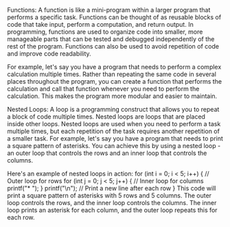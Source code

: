 Functions:
A function is like a mini-program within a larger program that performs a specific task. Functions can be thought of as reusable blocks of code that take input, perform a computation, and return output. In programming, functions are used to organize code into smaller, more manageable parts that can be tested and debugged independently of the rest of the program. Functions can also be used to avoid repetition of code and improve code readability.

For example, let's say you have a program that needs to perform a complex calculation multiple times. Rather than repeating the same code in several places throughout the program, you can create a function that performs the calculation and call that function whenever you need to perform the calculation. This makes the program more modular and easier to maintain.

Nested Loops:
A loop is a programming construct that allows you to repeat a block of code multiple times. Nested loops are loops that are placed inside other loops. Nested loops are used when you need to perform a task multiple times, but each repetition of the task requires another repetition of a smaller task. For example, let's say you have a program that needs to print a square pattern of asterisks. You can achieve this by using a nested loop - an outer loop that controls the rows and an inner loop that controls the columns.

Here's an example of nested loops in action:
for (int i = 0; i < 5; i++) {     // Outer loop for rows
  for (int j = 0; j < 5; j++) {   // Inner loop for columns
    printf("* ");
  }
  printf("\n");                   // Print a new line after each row
}
This code will print a square pattern of asterisks with 5 rows and 5 columns. The outer loop controls the rows, and the inner loop controls the columns. The inner loop prints an asterisk for each column, and the outer loop repeats this for each row.





